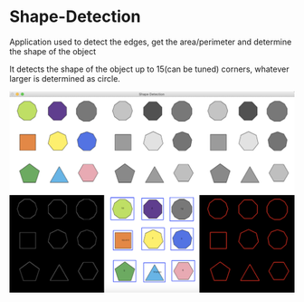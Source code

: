# Shape-Detection
Application used to detect the edges, get the area/perimeter and determine the shape of the object

It detects the shape of the object up to 15(can be tuned) corners, whatever larger is determined as circle.

![scr1](/Resources/scr1.png)
